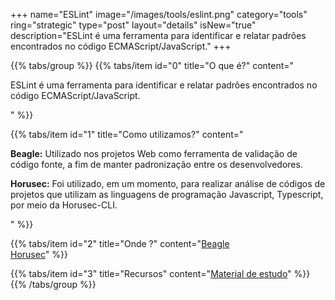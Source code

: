 +++
name="ESLint"
image="/images/tools/eslint.png"
category="tools"
ring="strategic"
type="post"
layout="details"
isNew="true"
description="ESLint é uma ferramenta para identificar e relatar padrões encontrados no código ECMAScript/JavaScript."
+++

{{% tabs/group %}}
  {{% tabs/item id="0" title="O que é?" content="<p>ESLint é uma ferramenta para identificar e relatar padrões encontrados no código ECMAScript/JavaScript.</p>" %}}
  
  {{% tabs/item id="1" title="Como utilizamos?" content="<p><strong>Beagle:</strong> Utilizado nos projetos Web como ferramenta de validação de código fonte, a fim de manter padronização entre os desenvolvedores.</p><p><strong>Horusec:</strong> Foi utilizado, em um momento, para realizar análise de códigos de projetos que utilizam as linguagens de programação Javascript, Typescript, por meio da Horusec-CLI.</p>" %}}
  
  {{% tabs/item id="2" title="Onde ?" content="<a href='https://usebeagle.io/' target='_blank'>Beagle</a><br /><a href='https://horusec.io/' target='_blank'>Horusec</a>" %}}

  {{% tabs/item id="3" title="Recursos" content="<a href='https://eslint.org/docs/user-guide/getting-started' target='_blank'>Material de estudo</a>" %}}
{{% /tabs/group %}}